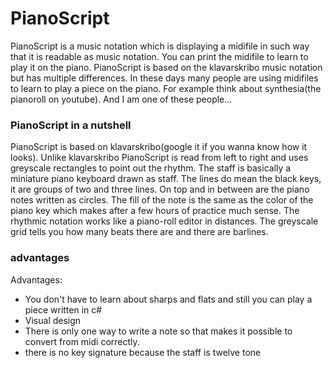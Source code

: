 # PianoScript
PianoScript is a music notation which is displaying a midifile in such way that it is readable as music notation. You can print the midifile to learn to play it on the piano. PianoScript is based on the klavarskribo music notation but has multiple differences. In these days many people are using midifiles to learn to play a piece on the piano. For example think about synthesia(the pianoroll on youtube). And I am one of these people...


### PianoScript in a nutshell
PianoScript is based on klavarskribo(google it if you wanna know how it looks). Unlike klavarskribo PianoScript is read from left to right and uses greyscale rectangles to point out the rhythm. The staff is basically a miniature piano keyboard drawn as staff. The lines do mean the black keys, it are groups of two and three lines. On top and in between are the piano notes written as circles. The fill of the note is the same as the color of the piano key which makes after a few hours of practice much sense. The rhythmic notation works like a piano-roll editor in distances. The greyscale grid tells you how many beats there are and there are barlines. 

### advantages
Advantages:
* You don't have to learn about sharps and flats and still you can play a piece written in c#
* Visual design
* There is only one way to write a note so that makes it possible to convert from midi correctly.
* there is no key signature because the staff is twelve tone
